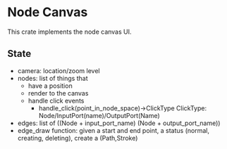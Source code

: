 # Node Canvas
This crate implements the node canvas UI.

## State

- camera: location/zoom level
- nodes: list of things that
  - have a position
  - render to the canvas
  - handle click events
    - handle_click(point_in_node_space)->ClickType
    ClickType: Node/InputPort(name)/OutputPort(Name)
- edges: list of ((Node + input_port_name) (Node + output_port_name))
- edge_draw function: given a start and end point, a status (normal, creating, deleting), create a (Path,Stroke)
